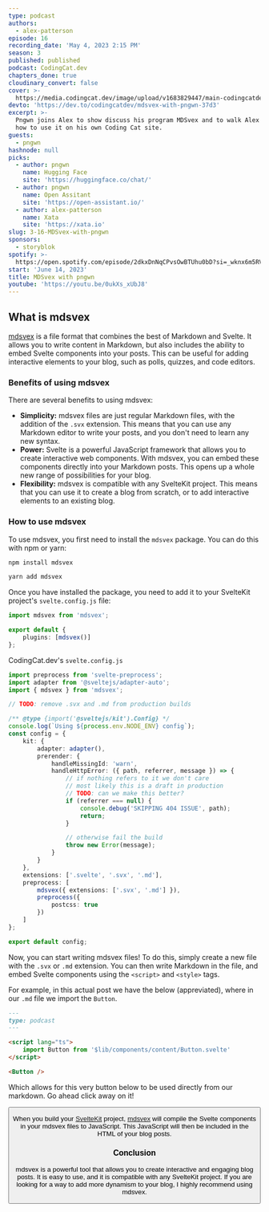 ```yaml
---
type: podcast
authors:
  - alex-patterson
episode: 16
recording_date: 'May 4, 2023 2:15 PM'
season: 3
published: published
podcast: CodingCat.dev
chapters_done: true
cloudinary_convert: false
cover: >-
  https://media.codingcat.dev/image/upload/v1683829447/main-codingcatdev-photo/MDSvex-with-pngwn.jpg
devto: 'https://dev.to/codingcatdev/mdsvex-with-pngwn-37d3'
excerpt: >-
  Pngwn joins Alex to show discuss his program MDSvex and to walk Alex through
  how to use it on his own Coding Cat site.
guests:
  - pngwn
hashnode: null
picks:
  - author: pngwn
    name: Hugging Face
    site: 'https://huggingface.co/chat/'
  - author: pngwn
    name: Open Assitant
    site: 'https://open-assistant.io/'
  - author: alex-patterson
    name: Xata
    site: 'https://xata.io'
slug: 3-16-MDSvex-with-pngwn
sponsors:
  - storyblok
spotify: >-
  https://open.spotify.com/episode/2dkxDnNqCPvsOwBTUhu0bD?si=_wknx6m5RVa4r1q0uTyvew
start: 'June 14, 2023'
title: MDSvex with pngwn
youtube: 'https://youtu.be/0ukXs_xUbJ8'
---
```


<script lang="ts">
	import Button from '$lib/components/content/Button.svelte'
</script>

## What is mdsvex

[mdsvex](https://mdsvex.pngwn.io/) is a file format that combines the best of Markdown and Svelte. It allows you to write content in Markdown, but also includes the ability to embed Svelte components into your posts. This can be useful for adding interactive elements to your blog, such as polls, quizzes, and code editors.

### Benefits of using mdsvex

There are several benefits to using mdsvex:

- **Simplicity:** mdsvex files are just regular Markdown files, with the addition of the `.svx` extension. This means that you can use any Markdown editor to write your posts, and you don't need to learn any new syntax.
- **Power:** Svelte is a powerful JavaScript framework that allows you to create interactive web components. With mdsvex, you can embed these components directly into your Markdown posts. This opens up a whole new range of possibilities for your blog.
- **Flexibility:** mdsvex is compatible with any SvelteKit project. This means that you can use it to create a blog from scratch, or to add interactive elements to an existing blog.

### How to use mdsvex

To use mdsvex, you first need to install the `mdsvex` package. You can do this with npm or yarn:

```sh
npm install mdsvex
```

```sh
yarn add mdsvex
```

Once you have installed the package, you need to add it to your SvelteKit project's `svelte.config.js` file:

```ts
import mdsvex from 'mdsvex';

export default {
	plugins: [mdsvex()]
};
```

CodingCat.dev's `svelte.config.js`

```ts
import preprocess from 'svelte-preprocess';
import adapter from '@sveltejs/adapter-auto';
import { mdsvex } from 'mdsvex';

// TODO: remove .svx and .md from production builds

/** @type {import('@sveltejs/kit').Config} */
console.log(`Using ${process.env.NODE_ENV} config`);
const config = {
	kit: {
		adapter: adapter(),
		prerender: {
			handleMissingId: 'warn',
			handleHttpError: ({ path, referrer, message }) => {
				// if nothing refers to it we don't care
				// most likely this is a draft in production
				// TODO: can we make this better?
				if (referrer === null) {
					console.debug('SKIPPING 404 ISSUE', path);
					return;
				}

				// otherwise fail the build
				throw new Error(message);
			}
		}
	},
	extensions: ['.svelte', '.svx', '.md'],
	preprocess: [
		mdsvex({ extensions: ['.svx', '.md'] }),
		preprocess({
			postcss: true
		})
	]
};

export default config;
```

Now, you can start writing mdsvex files! To do this, simply create a new file with the `.svx` or `.md` extension. You can then write Markdown in the file, and embed Svelte components using the `<script>` and `<style>` tags.

For example, in this actual post we have the below (appreviated), where in our `.md` file we import the `Button`.

```md
---
type: podcast
---

<script lang="ts">
	import Button from '$lib/components/content/Button.svelte'
</script>

<Button />
```

Which allows for this very button below to be used directly from our markdown. Go ahead click away on it!

<Button />

When you build your [SvelteKit](https://kit.svelte.dev/) project, [mdsvex](https://mdsvex.pngwn.io/) will compile the Svelte components in your mdsvex files to JavaScript. This JavaScript will then be included in the HTML of your blog posts.

### Conclusion

mdsvex is a powerful tool that allows you to create interactive and engaging blog posts. It is easy to use, and it is compatible with any SvelteKit project. If you are looking for a way to add more dynamism to your blog, I highly recommend using mdsvex.

